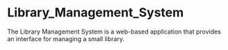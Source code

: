 # Library_Management_System
The Library Management System is a web-based application that provides an interface for managing a small library.
